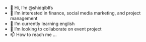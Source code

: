 - 👋 Hi, I’m @shidqiblfs
- 👀 I’m interested in finance, social media marketing, and project management
- 🌱 I’m currently learning english
- 💞️ I’m looking to collaborate on event project
- 📫 How to reach me ...

<!---
shidqiblfs/shidqiblfs is a ✨ special ✨ repository because its `README.md` (this file) appears on your GitHub profile.
You can click the Preview link to take a look at your changes.
--->
